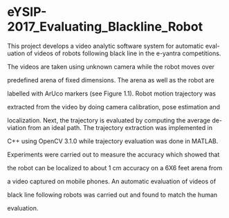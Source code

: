 # eYSIP-2017_Evaluating_Blackline_Robot
This project develops a video analytic software system for automatic eval-
uation of videos of robots following black line in the e-yantra competitions.

The videos are taken using unknown camera while the robot moves over

predefined arena of fixed dimensions. The arena as well as the robot are

labelled with ArUco markers (see Figure 1.1). Robot motion trajectory was

extracted from the video by doing camera calibration, pose estimation and

localization. Next, the trajectory is evaluated by computing the average de-
viation from an ideal path. The trajectory extraction was implemented in

C++ using OpenCV 3.1.0 while trajectory evaluation was done in MATLAB.

Experiments were carried out to measure the accuracy which showed that

the robot can be localized to about 1 cm accuracy on a 6X6 feet arena from

a video captured on mobile phones. An automatic evaluation of videos of

black line following robots was carried out and found to match the human

evaluation.
